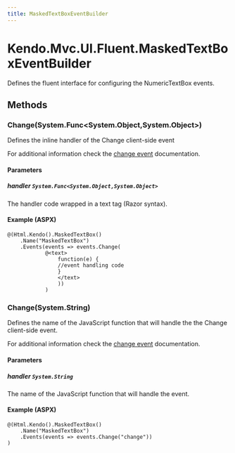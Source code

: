 ```yaml
---
title: MaskedTextBoxEventBuilder
---
```


# Kendo.Mvc.UI.Fluent.MaskedTextBoxEventBuilder
Defines the fluent interface for configuring the NumericTextBox events.




## Methods


### Change(System.Func\<System.Object,System.Object\>)
Defines the inline handler of the Change client-side event

For additional information check the [change event](/api/javascript/ui/maskedtextbox#events-change) documentation.


#### Parameters

##### handler `System.Func<System.Object,System.Object>`
The handler code wrapped in a text tag (Razor syntax).




#### Example (ASPX)
    @(Html.Kendo().MaskedTextBox()
        .Name("MaskedTextBox")
        .Events(events => events.Change(
                @<text>
                    function(e) {
                    //event handling code
                    }
                    </text>
                    ))
                )


### Change(System.String)
Defines the name of the JavaScript function that will handle the the Change client-side event.

For additional information check the [change event](/api/javascript/ui/maskedtextbox#events-change) documentation.


#### Parameters

##### handler `System.String`
The name of the JavaScript function that will handle the event.




#### Example (ASPX)
    @(Html.Kendo().MaskedTextBox()
        .Name("MaskedTextBox")
        .Events(events => events.Change("change"))
    )



